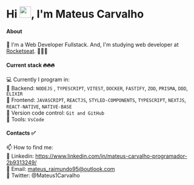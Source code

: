 
<h1 align="left">Hi <img src="https://raw.githubusercontent.com/kaueMarques/kaueMarques/master/hi.gif" height="30px">, I'm Mateus Carvalho</h1>
<p align="left">

#### About
📌 I'm a Web Developer Fullstack. And, I'm studying web developer at [Rocketseat](https://rocketseat.com.br). 🚀🚀🚀

#### Current stack 🔥🔥🔥
💻 Currently I program in: </br>
📌 Backend: `NODEJS` , `TYPESCRIPT`, `VITEST`, `DOCKER`, `FASTIFY`, `ZOD`, `PRISMA`, `DDD`, `ELIXIR`</br>
📌 Frontend: `JAVASCRIPT`, `REACTJS`, `STYLED-COMPONENTS`, `TYPESCRIPT`, `NEXTJS`, `REACT-NATIVE`, `NATIVE-BASE` </br>
📌 Version code control: `Git and GitHub` </br>
📌 Tools: `VsCode` </br>

#### Contacts ✅
📫 How to find me: </br>
📌 Linkedin: https://www.linkedin.com/in/mateus-carvalho-programador-2b9313249/ </br>
📌 Email: mateus_raimundo95@outlook.com </br>
📌 Twitter: @Mateus1Carvalho

